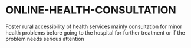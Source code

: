 # ONLINE-HEALTH-CONSULTATION
Foster rural accessibility of health services mainly consultation for minor health problems before going to the hospital for further treatment or if the problem needs serious attention
